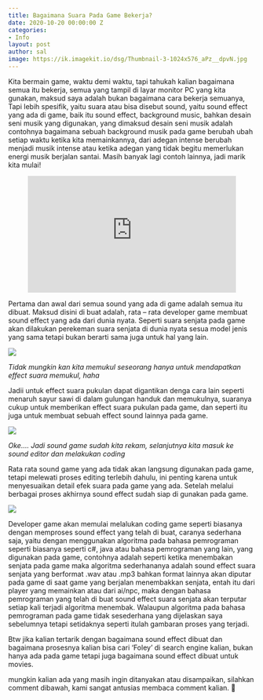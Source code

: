 ```yaml
---
title: Bagaimana Suara Pada Game Bekerja?
date: 2020-10-20 00:00:00 Z
categories:
- Info
layout: post
author: sal
image: https://ik.imagekit.io/dsg/Thumbnail-3-1024x576_aPz__dpvN.jpg
---
```


Kita bermain game, waktu demi waktu, tapi tahukah kalian bagaimana semua itu bekerja, semua yang tampil di layar monitor PC yang kita gunakan, maksud saya adalah bukan bagaimana cara bekerja semuanya, Tapi lebih spesifik, yaitu suara atau bisa disebut sound, yaitu sound effect yang ada di game, baik itu sound effect, background music, bahkan desain seni musik yang digunakan, yang dimaksud desain seni musik adalah contohnya bagaimana sebuah background musik pada game berubah ubah setiap waktu ketika kita memainkannya, dari adegan intense berubah menjadi musik intense atau ketika adegan yang tidak begitu memerlukan energi musik berjalan santai. Masih banyak lagi contoh lainnya, jadi marik kita mulai!

<figure class="video_container">
<div style="overflow:hidden;padding-top:56.25%;position:relative;">
<iframe style="border:0;height:100%;left:0;position:absolute;top:0;width:100%;" src="https://www.youtube.com/embed/v9EIwMSVMsM" frameborder="0" allowfullscreen="true"> </iframe>
</div>
</figure>

Pertama dan awal dari semua sound yang ada di game adalah semua itu dibuat. Maksud disini di buat adalah, rata – rata developer game membuat sound effect yang ada dari dunia nyata. Seperti suara senjata pada game akan dilakukan perekeman suara senjata di dunia nyata sesua model jenis yang sama tetapi bukan berarti sama juga untuk hal yang lain.

![](https://ik.imagekit.io/dsg/1-1024x576_0Jq7ry3Mn.png)

_Tidak mungkin kan kita memukul seseorang hanya untuk mendapatkan effect suara memukul, haha_

Jadii untuk effect suara pukulan dapat digantikan denga cara lain seperti menaruh sayur sawi di dalam gulungan handuk dan memukulnya, suaranya cukup untuk memberikan effect suara pukulan pada game, dan seperti itu juga untuk membuat sebuah effect sound lainnya pada game.

![](https://ik.imagekit.io/dsg/2-1024x576_8WQaDiTYU.png)

_Oke…. Jadi sound game sudah kita rekam, selanjutnya kita masuk ke sound editor dan melakukan coding_

Rata rata sound game yang ada tidak akan langsung digunakan pada game, tetapi melewati proses editing terlebih dahulu, ini penting karena untuk menyesuaikan detail efek suara pada game yang ada. Setelah melalui berbagai proses akhirnya sound effect sudah siap di gunakan pada game.

![](https://ik.imagekit.io/dsg/3-1024x576_maoZHv1pk.png)

Developer game akan memulai melalukan coding game seperti biasanya dengan memproses sound effect yang telah di buat, caranya sederhana saja, yaitu dengan menggunakan algoritma pada bahasa pemrograman seperti biasanya seperti c#, java atau bahasa pemrograman yang lain, yang digunakan pada game, contohnya adalah seperti ketika menembakan senjata pada game maka algoritma sederhananya adalah sound effect suara senjata yang berformat .wav atau .mp3 bahkan format lainnya akan diputar pada game di saat game yang berjalan menembakkan senjata, entah itu dari player yang memainkan atau dari ai/npc, maka dengan bahasa pemrograman yang telah di buat sound effect suara senjata akan terputar setiap kali terjadi algoritma menembak. Walaupun algoritma pada bahasa pemrograman pada game tidak sesederhana yang dijelaskan saya sebelumnya tetapi setidaknya seperti itulah gambaran proses yang terjadi.

Btw jika kalian tertarik dengan bagaimana sound effect dibuat dan bagaimana prosesnya kalian bisa cari ‘Foley’ di search engine kalian, bukan hanya ada pada game tetapi juga bagaimana sound effect dibuat untuk movies.

mungkin kalian ada yang masih ingin ditanyakan atau disampaikan, silahkan comment dibawah, kami sangat antusias membaca comment kalian. 🙂